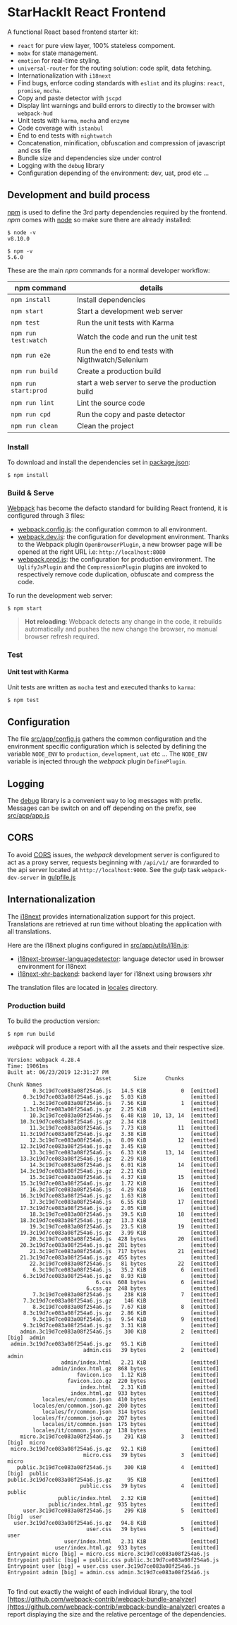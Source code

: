 # StarHackIt React Frontend

A functional React based frontend starter kit:

* `react` for pure view layer, 100% stateless compoment.  
* `mobx` for state management.
* `emotion` for real-time styling.
* `universal-router` for the routing solution: code split, data fetching. 
* Internationalization with `i18next`
* Find bugs, enforce coding standards with `eslint` and its plugins: `react`, `promise`, `mocha`.
* Copy and paste detector with `jscpd`
* Display lint warnings and build errors to directly to the browser with `webpack-hud`
* Unit tests with `karma`, `mocha` and `enzyme`
* Code coverage with `istanbul`
* End to end tests with `nightwatch`
* Concatenation, minification, obfuscation and compression of javascript and css file
* Bundle size and dependencies size under control
* Logging with the `debug` library
* Configuration depending of the environment: dev, uat, prod etc ...

## Development and build process

[npm](https://www.npmjs.com/) is used to define the 3rd party dependencies required by the frontend. *npm* comes with [node](https://nodejs.org) so make sure there are already installed:

    $ node -v
    v8.10.0

    $ npm -v
    5.6.0



These are the main *npm* commands for a normal developer workflow:

| npm command    | details  |
|----------------|----------|
| `npm install`  | Install dependencies  |
| `npm start`    | Start a development web server  |
| `npm test`     |  Run the unit tests with Karma |
| `npm run test:watch` |  Watch the code and run the unit test |
| `npm run e2e`  |  Run the end to end tests with Nigthwatch/Selenium |
| `npm run build`| Create a production build  |
| `npm run start:prod`| start a web server to serve the production build  |
| `npm run lint`| Lint the source code |
| `npm run cpd`| Run the copy and paste detector |
| `npm run clean`| Clean the project |

### Install

To download and install the dependencies set in [package.json](package.json):

    $ npm install

### Build & Serve

[Webpack](https://webpack.github.io/) has become the defacto standard for building React frontend, it is configured through 3 files:

* [webpack.config.js](webpack.config.js): the configuration common to all environment.
* [webpack.dev.js](webpack.dev.js): the configuration for development environment. Thanks to the Webpack plugin `OpenBrowserPlugin`, a new browser page will be opened at the right URL i.e: `http://localhost:8080`
* [webpack.prod.js](webpack.prod.js): the configuration for production environment. The `UglifyJsPlugin` and the `CompressionPlugin` plugins are invoked to respectively remove code duplication, obfuscate and compress the code.

To run the development web server:

    $ npm start

> **Hot reloading**: Webpack detects any change in the code, it rebuilds automatically and pushes the new change the browser, no manual browser refresh required.

### Test

#### Unit test with Karma

Unit tests are written as `mocha` test and executed thanks to `karma`:

    $ npm test

## Configuration

The file [src/app/config.js](src/app/config.js) gathers the common configuration and the environment specific configuration which is selected by defining the variable `NODE_ENV` to `production`, `development`, `uat` etc ...
The `NODE_ENV` variable is injected through the *webpack* plugin `DefinePlugin`.

## Logging

The [debug](https://github.com/visionmedia/debug) library is a convenient way to log messages with prefix.
Messages can be switch on and off depending on the prefix, see [src/app/app.js](src/app/app.js)

## CORS

To avoid [CORS](https://en.wikipedia.org/wiki/Cross-origin_resource_sharing) issues, the *webpack* development server is configured to act as a proxy server, requests beginning with `/api/v1/` are forwarded to the api server located at `http://localhost:9000`. See the *gulp* task `webpack-dev-server` in [gulpfile.js](gulpfile.js)

## Internationalization

The [i18next](http://i18next.com/) provides internationalization support for this project. Translations are retrieved at run time without bloating the application with all translations.

Here are the i18next plugins configured in [src/app/utils/i18n.js](src/app/utils/i18n.js):

* [i18next-browser-languagedetector](https://github.com/i18next/i18next-browser-languageDetector): language detector used in browser environment for i18next
* [i18next-xhr-backend](https://github.com/i18next/i18next-xhr-backend): backend layer for i18next using browsers xhr

The translation files are located in [locales](locales) directory.

### Production build

To build the production version:

    $ npm run build

*webpack* will produce a report with all the assets and their respective size.

```
Version: webpack 4.28.4
Time: 19061ms
Built at: 06/23/2019 12:31:27 PM
                            Asset       Size      Chunks                    Chunk Names
        0.3c19d7ce083a08f254a6.js   14.5 KiB           0  [emitted]         
     0.3c19d7ce083a08f254a6.js.gz   5.03 KiB              [emitted]         
        1.3c19d7ce083a08f254a6.js   7.56 KiB           1  [emitted]         
     1.3c19d7ce083a08f254a6.js.gz   2.25 KiB              [emitted]         
       10.3c19d7ce083a08f254a6.js   6.48 KiB  10, 13, 14  [emitted]         
    10.3c19d7ce083a08f254a6.js.gz   2.34 KiB              [emitted]         
       11.3c19d7ce083a08f254a6.js   7.73 KiB          11  [emitted]         
    11.3c19d7ce083a08f254a6.js.gz   3.38 KiB              [emitted]         
       12.3c19d7ce083a08f254a6.js   8.09 KiB          12  [emitted]         
    12.3c19d7ce083a08f254a6.js.gz   3.45 KiB              [emitted]         
       13.3c19d7ce083a08f254a6.js   6.33 KiB      13, 14  [emitted]         
    13.3c19d7ce083a08f254a6.js.gz   2.29 KiB              [emitted]         
       14.3c19d7ce083a08f254a6.js   6.01 KiB          14  [emitted]         
    14.3c19d7ce083a08f254a6.js.gz   2.21 KiB              [emitted]         
       15.3c19d7ce083a08f254a6.js   4.37 KiB          15  [emitted]         
    15.3c19d7ce083a08f254a6.js.gz   1.72 KiB              [emitted]         
       16.3c19d7ce083a08f254a6.js   4.29 KiB          16  [emitted]         
    16.3c19d7ce083a08f254a6.js.gz   1.63 KiB              [emitted]         
       17.3c19d7ce083a08f254a6.js   6.55 KiB          17  [emitted]         
    17.3c19d7ce083a08f254a6.js.gz   2.05 KiB              [emitted]         
       18.3c19d7ce083a08f254a6.js   39.5 KiB          18  [emitted]         
    18.3c19d7ce083a08f254a6.js.gz   13.3 KiB              [emitted]         
       19.3c19d7ce083a08f254a6.js   23.5 KiB          19  [emitted]         
    19.3c19d7ce083a08f254a6.js.gz   3.99 KiB              [emitted]         
       20.3c19d7ce083a08f254a6.js  428 bytes          20  [emitted]         
    20.3c19d7ce083a08f254a6.js.gz  281 bytes              [emitted]         
       21.3c19d7ce083a08f254a6.js  717 bytes          21  [emitted]         
    21.3c19d7ce083a08f254a6.js.gz  455 bytes              [emitted]         
       22.3c19d7ce083a08f254a6.js   81 bytes          22  [emitted]         
        6.3c19d7ce083a08f254a6.js   35.2 KiB           6  [emitted]         
     6.3c19d7ce083a08f254a6.js.gz   8.93 KiB              [emitted]         
                            6.css  608 bytes           6  [emitted]         
                         6.css.gz  248 bytes              [emitted]         
        7.3c19d7ce083a08f254a6.js    238 KiB           7  [emitted]         
     7.3c19d7ce083a08f254a6.js.gz    146 KiB              [emitted]         
        8.3c19d7ce083a08f254a6.js   7.67 KiB           8  [emitted]         
     8.3c19d7ce083a08f254a6.js.gz   2.86 KiB              [emitted]         
        9.3c19d7ce083a08f254a6.js   9.54 KiB           9  [emitted]         
     9.3c19d7ce083a08f254a6.js.gz   3.31 KiB              [emitted]         
    admin.3c19d7ce083a08f254a6.js    300 KiB           2  [emitted]  [big]  admin
 admin.3c19d7ce083a08f254a6.js.gz   95.1 KiB              [emitted]         
                        admin.css   39 bytes           2  [emitted]         admin
                 admin/index.html   2.21 KiB              [emitted]         
              admin/index.html.gz  868 bytes              [emitted]         
                      favicon.ico   1.12 KiB              [emitted]         
                   favicon.ico.gz  220 bytes              [emitted]         
                       index.html   2.31 KiB              [emitted]         
                    index.html.gz  933 bytes              [emitted]         
           locales/en/common.json  410 bytes              [emitted]         
        locales/en/common.json.gz  200 bytes              [emitted]         
           locales/fr/common.json  314 bytes              [emitted]         
        locales/fr/common.json.gz  207 bytes              [emitted]         
           locales/it/common.json  175 bytes              [emitted]         
        locales/it/common.json.gz  138 bytes              [emitted]         
    micro.3c19d7ce083a08f254a6.js    291 KiB           3  [emitted]  [big]  micro
 micro.3c19d7ce083a08f254a6.js.gz   92.1 KiB              [emitted]         
                        micro.css   39 bytes           3  [emitted]         micro
   public.3c19d7ce083a08f254a6.js    300 KiB           4  [emitted]  [big]  public
public.3c19d7ce083a08f254a6.js.gz     95 KiB              [emitted]         
                       public.css   39 bytes           4  [emitted]         public
                public/index.html   2.32 KiB              [emitted]         
             public/index.html.gz  935 bytes              [emitted]         
     user.3c19d7ce083a08f254a6.js    299 KiB           5  [emitted]  [big]  user
  user.3c19d7ce083a08f254a6.js.gz   94.8 KiB              [emitted]         
                         user.css   39 bytes           5  [emitted]         user
                  user/index.html   2.31 KiB              [emitted]         
               user/index.html.gz  933 bytes              [emitted]         
Entrypoint micro [big] = micro.css micro.3c19d7ce083a08f254a6.js
Entrypoint public [big] = public.css public.3c19d7ce083a08f254a6.js
Entrypoint user [big] = user.css user.3c19d7ce083a08f254a6.js
Entrypoint admin [big] = admin.css admin.3c19d7ce083a08f254a6.js


```

To find out exactly the weight of each individual library, the tool [https://github.com/webpack-contrib/webpack-bundle-analyzer](https://github.com/webpack-contrib/webpack-bundle-analyzer) creates a report displaying the size and the relative percentage of the dependencies.

